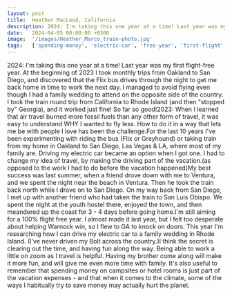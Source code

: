 ```yaml
---
layout: post
title:  Heather MacLeod, California
description: 2024: I'm taking this one year at a time! Last year was my first flight-free year. At the beginning of 2023 I took monthly trips from Oakland to San D...
date:   2024-04-05 00:00:00 +0300
image:  '/images/Heather_Marco_train-photo.jpg'
tags:   ['spending-money', 'electric-car', 'free-year', 'first-flight', 'last-year', 'last-year', 'last-summer', 'san-diego']
---
```

2024: I'm taking this one year at a time! Last year was my first flight-free year. At the beginning of 2023 I took monthly trips from Oakland to San Diego, and discovered that the Flix bus drives through the night to get me back home in time to work the next day. I managed to avoid flying even though I had a family wedding to attend on the opposite side of the country. I took the train round trip from California to Rhode Island (and then "stopped by" Georgia), and it worked just fine! So far so good!2023: When I learned that air travel burned more fossil fuels than any other form of travel, it was easy to understand WHY I wanted to fly less. How to do it in a way that lets me be with people I love has been the challenge.For the last 10 years I've been experimenting with riding the bus (Flix or Greyhound) or taking train from my home in Oakland to San Diego, Las Vegas & LA, where most of my family are. Driving my electric car became an option when I got one. I had to change my idea of travel, by making the driving part of the vacation.(as opposed to the work I had to do before the vacation happened)My best success was last summer, when a friend drove down with me to Ventura, and we spent the night near the beach in Ventura. Then he took the train back north while I drove on to San Diego. On my way back from San Diego, I met up with another friend who had taken the train to San Luis Obispo. We spent the night at the youth hostel there, enjoyed the town, and then meandered up the coast for 3 - 4 days before going home.I'm still aiming for a 100% flight free year. I almost made it last year, but I felt too desperate about helping Warnock win, so I flew to GA to knock on doors. This year I'm researching how I can drive my electric car to a family wedding in Rhode Island. (I've never driven my Bolt across the country.)I think the secret is clearing out the time, and having fun along the way. Being able to work a little on zoom as I travel is helpful. Having my brother come along will make it more fun, and will give me even more time with family. It's also useful to remember that spending money on campsites or hotel rooms is just part of the vacation expenses - and that when it comes to the climate, some of the ways I habitually try to save money may actually hurt the planet.

